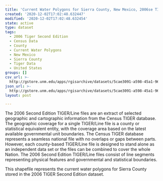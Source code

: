 ```yaml
---
title: 'Current Water Polygons for Sierra County, New Mexico, 2006se TIGER'
created: '2020-12-02T17:02:48.632447'
modified: '2020-12-02T17:02:48.632454'
state: active
type: dataset
tags:
  - 2006 Tiger Second Edition
  - Census Data
  - County
  - Current Water Polygons
  - New Mexico
  - Sierra County
  - Tiger Data
  - United States
groups: []
csv_url: >-
  http://gstore.unm.edu/apps/rgisarchive/datasets/5cae3091-a598-45a1-96bf-1f8988772bff/tgr2006se_sier_wat.derived.csv
json_url: >-
  http://gstore.unm.edu/apps/rgisarchive/datasets/5cae3091-a598-45a1-96bf-1f8988772bff/tgr2006se_sier_wat.derived.json
layout: post

---
```

The 2006 Second Edition TIGER/Line files are an extract of selected geographic and cartographic information from the Census TIGER database.  The geographic coverage for a single TIGER/Line file is a county or statistical equivalent entity, with the coverage area based on the latest available governmental unit boundaries. The Census TIGER database represents a seamless national file with no overlaps or gaps between parts.  However, each county-based TIGER/Line file is designed to stand alone as an independent data set or the files can be combined to cover the whole Nation.  The 2006 Second Edition  TIGER/Line files consist of line segments representing physical features and governmental and statistical boundaries.  

This shapefile represents the current water polygons for Sierra County stored in the 2006 TIGER Second Edition dataset.
